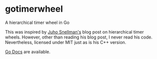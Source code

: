 # gotimerwheel
A hierarchical timer wheel in Go

This was inspired by
[Juho Snellman's](https://www.snellman.net/blog/archive/2016-07-27-ratas-hierarchical-timer-wheel/)
blog post on hierarchical timer wheels. However, other than reading
his blog post, I never read his code. Nevertheless, licensed under MIT
just as is his C++ version.

[Go Docs](https://godoc.org/github.com/msackman/gotimerwheel) are available.
